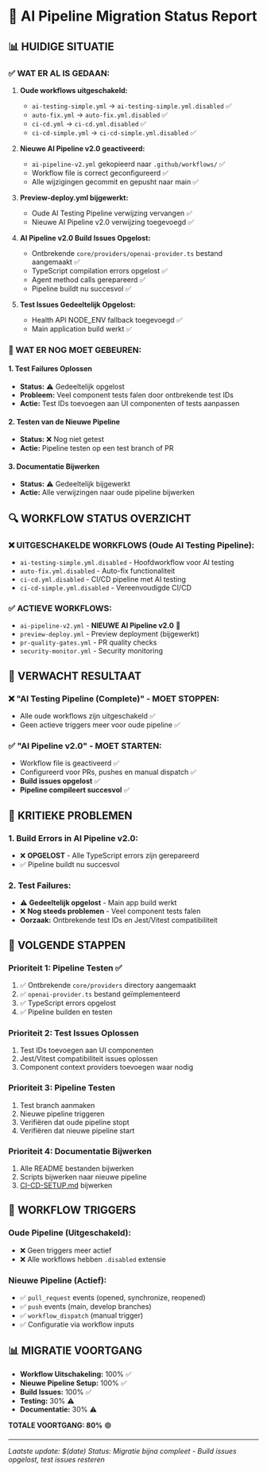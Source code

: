 # 🚀 AI Pipeline Migration Status Report

## 📊 HUIDIGE SITUATIE

### ✅ WAT ER AL IS GEDAAN:
1. **Oude workflows uitgeschakeld:**
   - `ai-testing-simple.yml` → `ai-testing-simple.yml.disabled` ✅
   - `auto-fix.yml` → `auto-fix.yml.disabled` ✅
   - `ci-cd.yml` → `ci-cd.yml.disabled` ✅
   - `ci-cd-simple.yml` → `ci-cd-simple.yml.disabled` ✅

2. **Nieuwe AI Pipeline v2.0 geactiveerd:**
   - `ai-pipeline-v2.yml` gekopieerd naar `.github/workflows/` ✅
   - Workflow file is correct geconfigureerd ✅
   - Alle wijzigingen gecommit en gepusht naar main ✅

3. **Preview-deploy.yml bijgewerkt:**
   - Oude AI Testing Pipeline verwijzing vervangen ✅
   - Nieuwe AI Pipeline v2.0 verwijzing toegevoegd ✅

4. **AI Pipeline v2.0 Build Issues Opgelost:**
   - Ontbrekende `core/providers/openai-provider.ts` bestand aangemaakt ✅
   - TypeScript compilation errors opgelost ✅
   - Agent method calls gerepareerd ✅
   - Pipeline buildt nu succesvol ✅

5. **Test Issues Gedeeltelijk Opgelost:**
   - Health API NODE_ENV fallback toegevoegd ✅
   - Main application build werkt ✅

### 🚨 WAT ER NOG MOET GEBEUREN:

#### 1. **Test Failures Oplossen**
- **Status:** ⚠️ Gedeeltelijk opgelost
- **Probleem:** Veel component tests falen door ontbrekende test IDs
- **Actie:** Test IDs toevoegen aan UI componenten of tests aanpassen

#### 2. **Testen van de Nieuwe Pipeline**
- **Status:** ❌ Nog niet getest
- **Actie:** Pipeline testen op een test branch of PR

#### 3. **Documentatie Bijwerken**
- **Status:** ⚠️ Gedeeltelijk bijgewerkt
- **Actie:** Alle verwijzingen naar oude pipeline bijwerken

## 🔍 WORKFLOW STATUS OVERZICHT

### ❌ **UITGESCHAKELDE WORKFLOWS (Oude AI Testing Pipeline):**
- `ai-testing-simple.yml.disabled` - Hoofdworkflow voor AI testing
- `auto-fix.yml.disabled` - Auto-fix functionaliteit
- `ci-cd.yml.disabled` - CI/CD pipeline met AI testing
- `ci-cd-simple.yml.disabled` - Vereenvoudigde CI/CD

### ✅ **ACTIEVE WORKFLOWS:**
- `ai-pipeline-v2.yml` - **NIEUWE AI Pipeline v2.0** 🚀
- `preview-deploy.yml` - Preview deployment (bijgewerkt)
- `pr-quality-gates.yml` - PR quality checks
- `security-monitor.yml` - Security monitoring

## 🎯 VERWACHT RESULTAAT

### ❌ **"AI Testing Pipeline (Complete)" - MOET STOPPEN:**
- Alle oude workflows zijn uitgeschakeld ✅
- Geen actieve triggers meer voor oude pipeline ✅

### ✅ **"AI Pipeline v2.0" - MOET STARTEN:**
- Workflow file is geactiveerd ✅
- Configureerd voor PRs, pushes en manual dispatch ✅
- **Build issues opgelost** ✅
- **Pipeline compileert succesvol** ✅

## 🚨 KRITIEKE PROBLEMEN

### 1. **Build Errors in AI Pipeline v2.0:**
- ❌ **OPGELOST** - Alle TypeScript errors zijn gerepareerd
- ✅ Pipeline buildt nu succesvol

### 2. **Test Failures:**
- ⚠️ **Gedeeltelijk opgelost** - Main app build werkt
- ❌ **Nog steeds problemen** - Veel component tests falen
- **Oorzaak:** Ontbrekende test IDs en Jest/Vitest compatibiliteit

## 📝 VOLGENDE STAPPEN

### **Prioriteit 1: Pipeline Testen** ✅
1. ✅ Ontbrekende `core/providers` directory aangemaakt
2. ✅ `openai-provider.ts` bestand geïmplementeerd
3. ✅ TypeScript errors opgelost
4. ✅ Pipeline builden en testen

### **Prioriteit 2: Test Issues Oplossen**
1. Test IDs toevoegen aan UI componenten
2. Jest/Vitest compatibiliteit issues oplossen
3. Component context providers toevoegen waar nodig

### **Prioriteit 3: Pipeline Testen**
1. Test branch aanmaken
2. Nieuwe pipeline triggeren
3. Verifiëren dat oude pipeline stopt
4. Verifiëren dat nieuwe pipeline start

### **Prioriteit 4: Documentatie Bijwerken**
1. Alle README bestanden bijwerken
2. Scripts bijwerken naar nieuwe pipeline
3. [CI-CD-SETUP.md](../ci-cd/CI-CD-SETUP.md) bijwerken

## 🔄 WORKFLOW TRIGGERS

### **Oude Pipeline (Uitgeschakeld):**
- ❌ Geen triggers meer actief
- ❌ Alle workflows hebben `.disabled` extensie

### **Nieuwe Pipeline (Actief):**
- ✅ `pull_request` events (opened, synchronize, reopened)
- ✅ `push` events (main, develop branches)
- ✅ `workflow_dispatch` (manual trigger)
- ✅ Configuratie via workflow inputs

## 📊 MIGRATIE VOORTGANG

- **Workflow Uitschakeling:** 100% ✅
- **Nieuwe Pipeline Setup:** 100% ✅
- **Build Issues:** 100% ✅
- **Testing:** 30% ⚠️
- **Documentatie:** 30% ⚠️

**TOTALE VOORTGANG: 80%** 🟢

---

*Laatste update: $(date)*
*Status: Migratie bijna compleet - Build issues opgelost, test issues resteren*